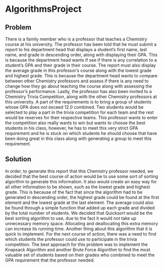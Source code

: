 # AlgorithmsProject

## Problem
There is a family member who is a professor that teaches a Chemistry course at his university. The professor has been told that he must submit a report to his department head that displays a student’s first name, last name, and grade in descending order, along with displaying their GPA. This is because the department head wants if see if there is any correlation to a student’s GPA and their grade in their course. The report must also display the average grade in this professor’s course along with the lowest grade and highest grade. This is because the department head wants to compare between other Chemistry professors and assess if there is any need to change how they go about teaching the course along with assessing the professor’s performance. Lastly, the professor has also been invited to a Chemistry Trivia Competition, along with the other Chemistry professors at this university. A part of the requirements is to bring a group of students whose GPA does not exceed 12.0 combined. Two students would be selected to play a part in the trivia competition for each team and the rest would be reserves for their respective teams. This professor wants to enter the competition also really wants to win but wants to choose the best students in his class, however, he has to meet this very strict GPA requirement and he is stuck on which students he should choose that have been doing great in this class along with generating a group to meet this requirement.

## Solution
In order, to generate this report that this Chemistry professor needed, we decided that the best course of action would be to use some sort of sorting algorithm to generate this information. It also would create an easy way for all other information to be shown, such as the lowest grade and highest grade. This is because of the fact that since the algorithm had to be generated in descending order, the highest grade could be found at the first element and the lowest grade at the last element. The average could also be found through a simple function that added up each grade and divided by the total number of students. We decided that Quicksort would be the best sorting algorithm to use, due to the fact it would not take up unnecessary memory space. Allocating and deallocating this extra memory can increase its running time. Another thing about this algorithm that it is quick to implement. For the next course of action, there was a need to find which students the professor could use to participate in the trivia competition. The best approach for this problem was to implement the Knapsack Algorithm and another Brute Force Algorithm to find the most valuable set of students based on their grades who combined to meet the GPA requirement that the professor needed. 

